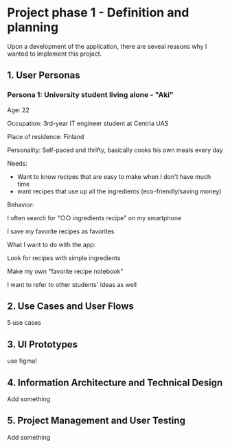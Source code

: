 # Project phase 1 - Definition and planning

Upon a development of the application, there are seveal reasons why I wanted to implement this project. 

## 1. User Personas

### Persona 1: University student living alone - "Aki"

Age: 22

Occupation: 3rd-year IT engineer student at Centria UAS

Place of residence: Finland

Personality: Self-paced and thrifty, basically cooks his own meals every day

Needs:
- Want to know recipes that are easy to make when I don't have much time
- want recipes that use up all the ingredients (eco-friendly/saving money)

Behavior:

I often search for "○○ ingredients recipe" on my smartphone

I save my favorite recipes as favorites

What I want to do with the app:

Look for recipes with simple ingredients

Make my own "favorite recipe notebook"

I want to refer to other students' ideas as well

## 2. Use Cases and User Flows

5 use cases

## 3. UI Prototypes

use figma!

## 4. Information Architecture and Technical Design

Add something

## 5. Project Management and User Testing

Add something
